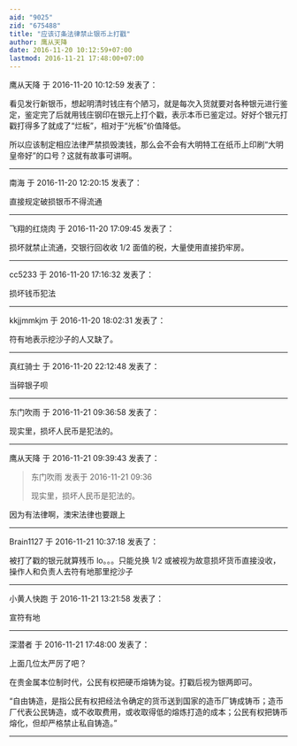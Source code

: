 ```yaml
---
aid: "9025"
zid: "675488"
title: "应该订条法律禁止银币上打戳"
author: 鹰从天降
date: 2016-11-20 10:12:59+07:00
lastmod: 2016-11-21 17:48:00+07:00
---
```


鹰从天降 于 2016-11-20 10:12:59 发表了：

看见发行新银币，想起明清时钱庄有个陋习，就是每次入货就要对各种银元进行鉴定，鉴定完了后就用钱庄钢印在银元上打个戳，表示本币已鉴定过。好好个银元打戳打得多了就成了“烂板”，相对于“光板”价值降低。

所以应该制定相应法律严禁损毁澳钱，那么会不会有大明特工在纸币上印刷“大明皇帝好”的口号？这就有故事可讲啊。

---

南海 于 2016-11-20 12:20:15 发表了：

直接规定破损银币不得流通

---

飞翔的红烧肉 于 2016-11-20 17:09:45 发表了：

损坏就禁止流通，交银行回收收 1/2 面值的税，大量使用直接扔牢房。

---

cc5233 于 2016-11-20 17:16:32 发表了：

损坏钱币犯法

---

kkjjmmkjm 于 2016-11-20 18:02:31 发表了：

符有地表示挖沙子的人又缺了。

---

真红骑士 于 2016-11-20 22:12:48 发表了：

当碎银子呗

---

东门吹雨 于 2016-11-21 09:36:58 发表了：

现实里，损坏人民币是犯法的。

---

鹰从天降 于 2016-11-21 09:39:43 发表了：

> 东门吹雨 发表于 2016-11-21 09:36
>
> 现实里，损坏人民币是犯法的。

因为有法律啊，澳宋法律也要跟上

---

Brain1127 于 2016-11-21 10:37:18 发表了：

被打了戳的银元就算残币 lo。。。只能兑换 1/2 或被视为故意损坏货币直接没收，操作人和负责人去符有地那里挖沙子

---

小黄人快跑 于 2016-11-21 13:21:58 发表了：

宣符有地

---

深潜者 于 2016-11-21 17:48:00 发表了：

上面几位太严厉了吧？

在贵金属本位制时代，公民有权把硬币熔铸为锭。打戳后视为银两即可。

“自由铸造，是指公民有权把经法令确定的货币送到国家的造币厂铸成铸币；造币厂代表公民铸造，或不收取费用，或收取得低的熔炼打造的成本；公民有权把铸币熔化，但却严格禁止私自铸造。”

---
